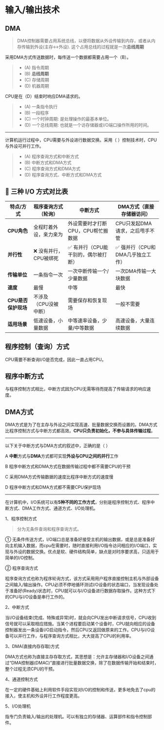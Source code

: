 # 输入/输出技术

## DMA

> DMA控制器需要占用系统总线，以便将数据从外设传输到内存，或者从内存传输到外设(主存<->外设). 这个占用总线的过程就是一次**总线周期**

采用DMA方式传送数据时，每传送一个数据都需要占用一个（B）。

> - (A) 指令周期
> - (B) **总线周期**
> - (C) 存储周期
> - (D) 机器周期

CPU是在（D）结束时响应DMA请求的。

> - (A) 一条指令执行
> - (B) 一段程序
> - (C) 一个时钟周期: 是处理操作的最基本单位。
> - (D) 一个总线周期: 也就是一个访存储器或I/O端口操作所用的时间。

---

计算机运行过程中，CPU需要与外设进行数据交换。采用（ ）控制技术时，CPU与外设可并行工作。

> - (A) 程序查询方式和中断方式
> - (B) 中断方式和DMA方式
> - (C) 程序查询方式和DMA方式
> - (D) 程序查询方式、中断方式和DMA方式

## 🔹 三种 I/O 方式对比表

| 特点/方式           | 程序查询方式（轮询）   | 中断方式                            | DMA方式（直接存储器访问）        |
| ------------------- | ---------------------- | ----------------------------------- | -------------------------------- |
| **CPU角色**         | 全程盯着外设，亲力亲为 | 外设需要时才打断 CPU，CPU帮忙搬数据 | CPU只发起DMA请求，之后甩手不管   |
| **并行性**          | ❌ 没有并行，CPU被绑死  | ✅ 有并行（CPU能干别的，偶尔被打断） | ✅ 强并行（CPU和DMA几乎独立工作） |
| **传输单位**        | 一条指令一次           | 一次中断传输一个/少量数据           | 一次DMA传输一大块数据            |
| **速度**            | 最慢                   | 中等                                | 最快                             |
| **CPU是否保护现场** | 不涉及（CPU没被中断）  | 需要保存和恢复现场                  | 一般不需要                       |
| **适用场景**        | 低速设备，小量数据     | 中等速率设备，少量/中等数据         | 高速设备，大量连续数据           |

## 程序控制（查询）方式

CPU需要不断查询I/O是否完成，因此一直占用CPU。

## 程序中断方式

与程序控制方式相比，中断方式因为CPU无需等待而提高了传输请求的响应速度。

## DMA方式

DMA方式是为了在主存与外设之间实现高速、批量数据交换而设置的。DMA方式比程序控制方式与中断方式都高效。**CPU只负责初始化，不参与具体传输过程**。

---

以下关于中断方式与DMA方式的叙述中，正确的是（ ）

 A **中断**方式与**DMA**方式都可实现**外设与CPU之间的并行**工作

 B 程序中断方式和DMA方式在数据传输过程中都不需要CPU的干预

 C 采用DMA方式传输数据的速度比程序中断方式的速度慢

 D 程序中断方式和DMA方式都不需要CPU保护现场

---

在计算机中，I/O系统可以有**5种不同的工作方式**，分别是程序控制方式、程序中断方式、DMA工作方式、通道方式、I/O处理机。

1、程序控制方式

> 分为无条件查询和程序查询方式。

① 无条件传送方式，I/O端口总是准备好接受主机的输出数据，或是总是准备好向主机输入数据，而cpu在需要时，随时直接利用I/O指令访问相应的I/O端口，实现与外设的数据交换。优点是软、硬件结构简单，缺点是对时序要求高，只适用于简单的I/O控制。

② 程序查询方式

程序查询方式也称为程序轮询方式，该方式采用用户程序直接控制主机与外部设备之间输入/输出操作。CPU必须不停地循环测试I/O设备的状态端口，当发现设备处于准备好(Ready)状态时，CPU就可以与I/O设备进行数据存取操作。这种方式下的CPU与I/O设备是串行工作的。

2、中断方式

当I/O设备结束(完成、特殊或异常)时，就会向CPU发出中断请求信号，CPU收到信号就可以采取相应措施。当某个进程要启动某个设备时，CPU就向相应的设备控制器发出一条设备I/O启动指令，然后CPU又返回做原来的工作。CPU与I/O设备可以并行工作，与程序查询方式相比，大大提高了CPU的利用率。

3、DMA(直接内存存取)方式

DMA方式也称为直接主存存取方式，其思想是：允许主存储器和I/O设备之间通过“DMA控制器(DMAC)”直接进行批量数据交换，除了在数据传输开始和结束时，整个过程无须CPU的干预。

4、通道控制方式

在一定的硬件基础上利用软件手段实现对I/O的控制和传送，更多地免去了cpu的接入，使主机和外设并行工作程度更高。

5、I/O处理机

指专门负责输入/输出的处理机。可以有独立的存储器、运算部件和指令控制部件。
